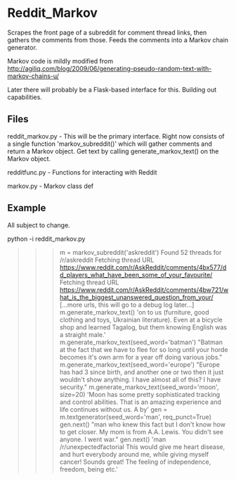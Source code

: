 Reddit_Markov
=============

Scrapes the front page of a subreddit for comment thread links, then gathers the comments from those.  Feeds the comments into a Markov chain generator.

Markov code is mildly modified from http://agiliq.com/blog/2009/06/generating-pseudo-random-text-with-markov-chains-u/

Later there will probably be a Flask-based interface for this.  Building out capabilities.

Files
-----

reddit_markov.py - This will be the primary interface.  Right now consists of a single function 'markov_subreddit()' which will gather comments and return a Markov object.  Get text by calling generate_markov_text() on the Markov object.

redditfunc.py - Functions for interacting with Reddit

markov.py - Markov class def

Example
-------

All subject to change.

python -i reddit_markov.py

>>> m = markov_subreddit('askreddit')
Found 52 threads for /r/askreddit
Fetching thread URL https://www.reddit.com/r/AskReddit/comments/4bx577/dd_players_what_have_been_some_of_your_favourite/
Fetching thread URL https://www.reddit.com/r/AskReddit/comments/4bw721/what_is_the_biggest_unanswered_question_from_your/
[...more urls, this will go to a debug log later...]
>>> m.generate_markov_text()
'on to us (furniture, good clothing and toys, Ukrainian literature). Even at a bicycle shop and learned Tagalog, but them knowing English was a straight male.'
>>> m.generate_markov_text(seed_word='batman')
"Batman at the fact that we have to flee for so long until your horde becomes it's own arm for a year off doing various jobs."
>>> m.generate_markov_text(seed_word='europe')
"Europe has had 3 since birth, and another one or two then it just wouldn't show anything. I have almost all of this? I have security."
>>> m.generate_markov_text(seed_word='moon', size=20)
'Moon has some pretty sophisticated tracking and control abilities. That is an amazing experience and life continues without us. A by'
>>> gen = m.textgenerator(seed_word='man', req_punct=True)
>>> gen.next()
"man who knew this fact but I don't know how to get closer. My mom is from A.A. Lewis. You didn't see anyone. I went war."
>>> gen.next()
'man /r/unexpectedfactorial This would give me heart disease, and hurt everybody around me, while giving myself cancer! Sounds great! The feeling of independence, freedom, being etc.'



